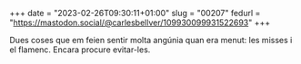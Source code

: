 +++
date = "2023-02-26T09:30:11+01:00"
slug = "00207"
fedurl = "https://mastodon.social/@carlesbellver/109930099931522693"
+++

Dues coses que em feien sentir molta angúnia quan era menut: les misses i el flamenc. Encara procure evitar-les.
